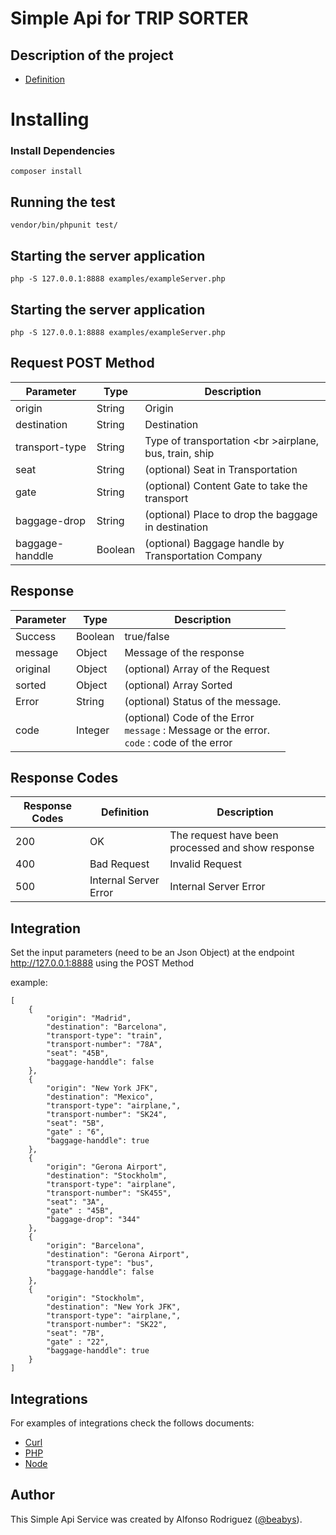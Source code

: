 Simple Api for TRIP SORTER
=============
## Description of the project

* [Definition](./definition.md)

# Installing

### Install Dependencies

    composer install

## Running the test

    vendor/bin/phpunit test/
    
## Starting the server application

    php -S 127.0.0.1:8888 examples/exampleServer.php
    
## Starting the server application

    php -S 127.0.0.1:8888 examples/exampleServer.php

## Request POST Method

| Parameter | Type | Description |
| --- | --- | --- |
| origin | String | Origin |
| destination | String | Destination |
| transport-type | String | Type of transportation <br \>airplane, bus, train, ship |
| seat | String | (optional) Seat in Transportation |
| gate | String | (optional) Content  Gate to take the transport |
| baggage-drop | String | (optional) Place to drop the baggage in destination |
| baggage-handdle | Boolean | (optional) Baggage handle by Transportation Company |


## Response

| Parameter | Type  | Description |
| --- | --- | --- |
| Success | Boolean | true/false  |
| message| Object  | Message of the response |
| original| Object  | (optional) Array of the Request |
| sorted| Object  | (optional) Array Sorted |
| Error | String  | (optional) Status of the message. |
| code | Integer  | (optional) Code of the Error  <br /> `message` : Message or the error. <br />`code` : code of the error |

## Response Codes

| Response Codes | Definition | Description |
| --- | --- | --- |
| 200 | OK | The request have been processed and show response |
| 400 | Bad Request | Invalid Request |
| 500 | Internal Server Error | Internal Server Error |

## Integration

  Set the input parameters (need to be an Json Object) at the endpoint http://127.0.0.1:8888 using the POST Method
  
  example:
  
    [
    	{
    	    "origin": "Madrid",
    	    "destination": "Barcelona",
    	    "transport-type": "train",
    	    "transport-number": "78A",
    	    "seat": "45B",
    	    "baggage-handdle": false
    	},
    	{
    	    "origin": "New York JFK",
    	    "destination": "Mexico",
    	    "transport-type": "airplane,",
    	    "transport-number": "SK24",
    	    "seat": "5B",
    	    "gate" : "6",
    	    "baggage-handdle": true
    	},
    	{
    	    "origin": "Gerona Airport",
    	    "destination": "Stockholm",
    	    "transport-type": "airplane",
    	    "transport-number": "SK455",
    	    "seat": "3A",
    	    "gate" : "45B",
    	    "baggage-drop": "344"
    	},
    	{
    	    "origin": "Barcelona",
    	    "destination": "Gerona Airport",
    	    "transport-type": "bus",
    	    "baggage-handdle": false
    	},
    	{
    	    "origin": "Stockholm",
    	    "destination": "New York JFK",
    	    "transport-type": "airplane,",
    	    "transport-number": "SK22",
    	    "seat": "7B",
    	    "gate" : "22",
    	    "baggage-handdle": true
    	}
    ]
    
## Integrations

For examples of integrations check the follows documents:

* [Curl](./curl.md)
* [PHP](./php.md)
* [Node](./node.md)

## Author

This Simple Api Service was created by Alfonso Rodriguez ([@beabys](http://twitter.com/beabys)).
